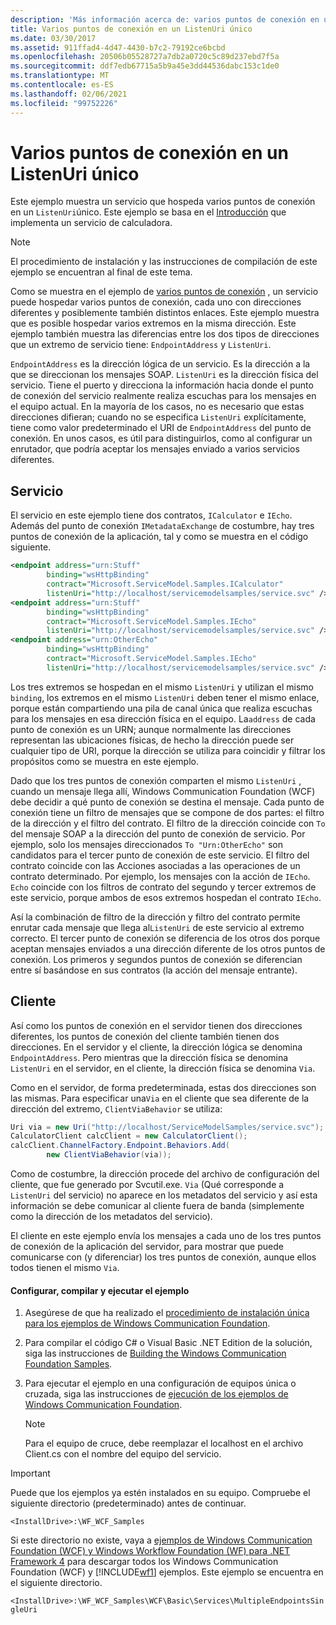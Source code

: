 ```yaml
---
description: 'Más información acerca de: varios puntos de conexión en un solo ListenUri'
title: Varios puntos de conexión en un ListenUri único
ms.date: 03/30/2017
ms.assetid: 911ffad4-4d47-4430-b7c2-79192ce6bcbd
ms.openlocfilehash: 20506b05528727a7db2a0720c5c89d237ebd7f5a
ms.sourcegitcommit: ddf7edb67715a5b9a45e3dd44536dabc153c1de0
ms.translationtype: MT
ms.contentlocale: es-ES
ms.lasthandoff: 02/06/2021
ms.locfileid: "99752226"
---
```

# <a name="multiple-endpoints-at-a-single-listenuri"></a>Varios puntos de conexión en un ListenUri único

Este ejemplo muestra un servicio que hospeda varios puntos de conexión en un `ListenUri`único. Este ejemplo se basa en el [Introducción](getting-started-sample.md) que implementa un servicio de calculadora.  
  
> [!NOTE]
> El procedimiento de instalación y las instrucciones de compilación de este ejemplo se encuentran al final de este tema.  
  
 Como se muestra en el ejemplo de [varios puntos de conexión](multiple-endpoints.md) , un servicio puede hospedar varios puntos de conexión, cada uno con direcciones diferentes y posiblemente también distintos enlaces. Este ejemplo muestra que es posible hospedar varios extremos en la misma dirección. Este ejemplo también muestra las diferencias entre los dos tipos de direcciones que un extremo de servicio tiene: `EndpointAddress` y `ListenUri`.  
  
 `EndpointAddress` es la dirección lógica de un servicio. Es la dirección a la que se direccionan los mensajes SOAP. `ListenUri` es la dirección física del servicio. Tiene el puerto y direcciona la información hacia donde el punto de conexión del servicio realmente realiza escuchas para los mensajes en el equipo actual. En la mayoría de los casos, no es necesario que estas direcciones difieran; cuando no se especifica `ListenUri` explícitamente, tiene como valor predeterminado el URI de `EndpointAddress` del punto de conexión. En unos casos, es útil para distinguirlos, como al configurar un enrutador, que podría aceptar los mensajes enviado a varios servicios diferentes.  
  
## <a name="service"></a>Servicio  

 El servicio en este ejemplo tiene dos contratos, `ICalculator` e `IEcho`. Además del punto de conexión `IMetadataExchange` de costumbre, hay tres puntos de conexión de la aplicación, tal y como se muestra en el código siguiente.  
  
```xml  
<endpoint address="urn:Stuff"  
        binding="wsHttpBinding"  
        contract="Microsoft.ServiceModel.Samples.ICalculator"
        listenUri="http://localhost/servicemodelsamples/service.svc" />  
<endpoint address="urn:Stuff"  
        binding="wsHttpBinding"  
        contract="Microsoft.ServiceModel.Samples.IEcho"
        listenUri="http://localhost/servicemodelsamples/service.svc" />  
<endpoint address="urn:OtherEcho"  
        binding="wsHttpBinding"  
        contract="Microsoft.ServiceModel.Samples.IEcho"
        listenUri="http://localhost/servicemodelsamples/service.svc" />  
```  
  
 Los tres extremos se hospedan en el mismo `ListenUri` y utilizan el mismo `binding`, los extremos en el mismo `ListenUri` deben tener el mismo enlace, porque están compartiendo una pila de canal única que realiza escuchas para los mensajes en esa dirección física en el equipo. La`address` de cada punto de conexión es un URN; aunque normalmente las direcciones representan las ubicaciones físicas, de hecho la dirección puede ser cualquier tipo de URI, porque la dirección se utiliza para coincidir y filtrar los propósitos como se muestra en este ejemplo.  
  
 Dado que los tres puntos de conexión comparten el mismo `ListenUri` , cuando un mensaje llega allí, Windows Communication Foundation (WCF) debe decidir a qué punto de conexión se destina el mensaje. Cada punto de conexión tiene un filtro de mensajes que se compone de dos partes: el filtro de la dirección y el filtro del contrato. El filtro de la dirección coincide con `To` del mensaje SOAP a la dirección del punto de conexión de servicio. Por ejemplo, solo los mensajes direccionados `To "Urn:OtherEcho"` son candidatos para el tercer punto de conexión de este servicio. El filtro del contrato coincide con las Acciones asociadas a las operaciones de un contrato determinado. Por ejemplo, los mensajes con la acción de `IEcho`. `Echo` coincide con los filtros de contrato del segundo y tercer extremos de este servicio, porque ambos de esos extremos hospedan el contrato `IEcho`.  
  
 Así la combinación de filtro de la dirección y filtro del contrato permite enrutar cada mensaje que llega al`ListenUri` de este servicio al extremo correcto. El tercer punto de conexión se diferencia de los otros dos porque aceptan mensajes enviados a una dirección diferente de los otros puntos de conexión. Los primeros y segundos puntos de conexión se diferencian entre sí basándose en sus contratos (la acción del mensaje entrante).  
  
## <a name="client"></a>Cliente  

 Así como los puntos de conexión en el servidor tienen dos direcciones diferentes, los puntos de conexión del cliente también tienen dos direcciones. En el servidor y el cliente, la dirección lógica se denomina `EndpointAddress`. Pero mientras que la dirección física se denomina `ListenUri` en el servidor, en el cliente, la dirección física se denomina `Via`.  
  
 Como en el servidor, de forma predeterminada, estas dos direcciones son las mismas. Para especificar una`Via` en el cliente que sea diferente de la dirección del extremo, `ClientViaBehavior` se utiliza:  
  
```csharp  
Uri via = new Uri("http://localhost/ServiceModelSamples/service.svc");  
CalculatorClient calcClient = new CalculatorClient();  
calcClient.ChannelFactory.Endpoint.Behaviors.Add(  
        new ClientViaBehavior(via));  
```  
  
 Como de costumbre, la dirección procede del archivo de configuración del cliente, que fue generado por Svcutil.exe. `Via` (Qué corresponde a `ListenUri` del servicio) no aparece en los metadatos del servicio y así esta información se debe comunicar al cliente fuera de banda (simplemente como la dirección de los metadatos del servicio).  
  
 El cliente en este ejemplo envía los mensajes a cada uno de los tres puntos de conexión de la aplicación del servidor, para mostrar que puede comunicarse con (y diferenciar) los tres puntos de conexión, aunque ellos todos tienen el mismo `Via`.  
  
#### <a name="to-set-up-build-and-run-the-sample"></a>Configurar, compilar y ejecutar el ejemplo  
  
1. Asegúrese de que ha realizado el [procedimiento de instalación única para los ejemplos de Windows Communication Foundation](one-time-setup-procedure-for-the-wcf-samples.md).  
  
2. Para compilar el código C# o Visual Basic .NET Edition de la solución, siga las instrucciones de [Building the Windows Communication Foundation Samples](building-the-samples.md).  
  
3. Para ejecutar el ejemplo en una configuración de equipos única o cruzada, siga las instrucciones de [ejecución de los ejemplos de Windows Communication Foundation](running-the-samples.md).  
  
    > [!NOTE]
    > Para el equipo de cruce, debe reemplazar el localhost en el archivo Client.cs con el nombre del equipo del servicio.  
  
> [!IMPORTANT]
> Puede que los ejemplos ya estén instalados en su equipo. Compruebe el siguiente directorio (predeterminado) antes de continuar.  
>
> `<InstallDrive>:\WF_WCF_Samples`  
>
> Si este directorio no existe, vaya a [ejemplos de Windows Communication Foundation (WCF) y Windows Workflow Foundation (WF) para .NET Framework 4](https://www.microsoft.com/download/details.aspx?id=21459) para descargar todos los Windows Communication Foundation (WCF) y [!INCLUDE[wf1](../../../../includes/wf1-md.md)] ejemplos. Este ejemplo se encuentra en el siguiente directorio.  
>
> `<InstallDrive>:\WF_WCF_Samples\WCF\Basic\Services\MultipleEndpointsSingleUri`  
